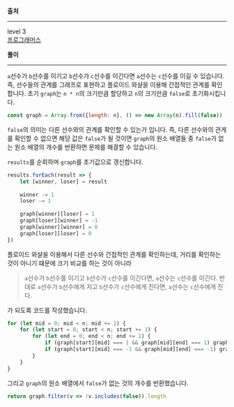 **출처**<hr>
level 3   
[프로그래머스](https://programmers.co.kr/learn/courses/30/lessons/49191)
<br>

**풀이**<hr>

`a`선수가 `b`선수를 이기고 `b`선수가 `c`선수를 이긴다면 `a`선수는 `c`선수를 이길 수 있습니다. 즉, 선수들의 관계를 그래프로 표현하고 플로이드 와샬을 이용해 간접적인 관계를 확인합니다. 초기 `graph`는 `n * n`의 크기만큼 할당하고 `n`의 크기만큼 `false`로 초기화시킵니다.

``` js
const graph = Array.from({length: n}, () => new Array(n).fill(false))
```

`false`의 의미는 다른 선수와의 관계를 확인할 수 있는가 입니다. 즉, 다른 선수와의 관게를 확인할 수 없으면 해당 값은 `false`가 될 것이면 `graph`의 원소 배열들 중 `false`가 없는 원소 배열의 개수를 반환하면 문제를 해결할 수 있습니다.

`results`를 순회하며 `graph`를 초기값으로 갱신합니다.

``` js
results.forEach(result => {
    let [winner, loser] = result
    
    winner -= 1
    loser -= 1
    
    graph[winner][loser] = 1
    graph[loser][winner] = -1
    graph[winner][winner] = 0
    graph[loser][loser] = 0
})
```

플로이드 와샬을 이용해서 다른 선수와 간접적인 관계를 확인하는데, 거리를 확인하는 것이 아니기 떄문에 크기 비교를 하는 것이 아니라 

> `a`선수가 `b`선수를 이기고 `b`선수가 `c`선수를 이긴다면, `a`선수는 `c`선수를 이긴다. 반대로 `a`선수가 `b`선수애게 지고 `b`선수가 `c`선수에게 진다면, `a`선수는 `c`선수에게 진다.

가 되도록 코드를 작성했습니다.

``` js
for (let mid = 0; mid < n; mid += 1) {
    for (let start = 0; start < n; start += 1) {
        for (let end = 0; end < n; end += 1) {
            if (graph[start][mid] === 1 && graph[mid][end] === 1) graph[start][end] = 1
            if (graph[start][mid] === -1 && graph[mid][end] === -1) graph[start][end] = -1
        }
    }
}
```

그리고 `graph`의 원소 배열에서 `false`가 없는 것의 개수를 반환했습니다.

``` js
return graph.filter(v => !v.includes(false)).length
```